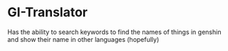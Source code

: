 # GI-Translator
Has the ability to search keywords to find the names of things in genshin and show their name in other languages (hopefully)
